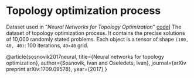 # Topology optimization process 
Dataset used in "*Neural Networks for Topology Optimization*"
[code]([https://github.com/ISosnovik/nn4topopt](https://github.com/ISosnovik/top))]
The dataset of topology optimization process. It contains the precise solutions of 10,000 randomly stated problems. Each object is a tensor of shape `(100, 40, 40)`: 100 iterations, `40×40` grid.


@article{sosnovik2017neural,
  title={Neural networks for topology optimization},
  author={Sosnovik, Ivan and Oseledets, Ivan},
  journal={arXiv preprint arXiv:1709.09578},
  year={2017}
}
